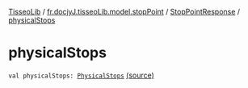 [TisseoLib](../../index.md) / [fr.docjyJ.tisseoLib.model.stopPoint](../index.md) / [StopPointResponse](index.md) / [physicalStops](./physical-stops.md)

# physicalStops

`val physicalStops: `[`PhysicalStops`](../-physical-stops/index.md) [(source)](https://github.com/docjyJ/TisseoLib/tree/master/src/main/kotlin/fr/docjyJ/tisseoLib/model/stopPoint/StopPointResponse.kt#L11)